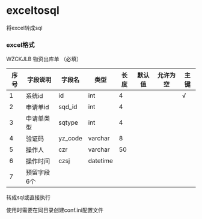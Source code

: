 # exceltosql
将excel转成sql

### excel格式

WZCKJLB  物资出库单		（必填）					

| 序号 | 字段说明    | 字段名  | 类型     | 长度 | 默认值 | 允许为空 | 主键 |
| ---- | ----------- | ------- | -------- | ---- | ------ | -------- | ---- |
| 1    | 系统id      | id      | int      | 4    |        |          | √    |
| 2    | 申请单id    | sqd_id  | int      | 4    |        |          |      |
| 3    | 申请单类型  | sqtype  | int      | 4    |        |          |      |
| 4    | 验证码      | yz_code | varchar  | 8    |        |          |      |
| 5    | 操作人      | czr     | varchar  | 50   |        |          |      |
| 6    | 操作时间    | czsj    | datetime |      |        |          |      |
| 7    | 预留字段6个 |         |          |      |        |          |      |



转成sql或直接执行

使用时需要在同目录创建conf.ini配置文件



